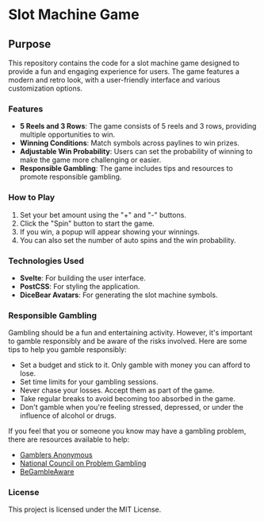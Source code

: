 # Slot Machine Game

## Purpose

This repository contains the code for a slot machine game designed to provide a fun and engaging experience for users. The game features a modern and retro look, with a user-friendly interface and various customization options.

### Features

- **5 Reels and 3 Rows**: The game consists of 5 reels and 3 rows, providing multiple opportunities to win.
- **Winning Conditions**: Match symbols across paylines to win prizes.
- **Adjustable Win Probability**: Users can set the probability of winning to make the game more challenging or easier.
- **Responsible Gambling**: The game includes tips and resources to promote responsible gambling.

### How to Play

1. Set your bet amount using the "+" and "-" buttons.
2. Click the "Spin" button to start the game.
3. If you win, a popup will appear showing your winnings.
4. You can also set the number of auto spins and the win probability.

### Technologies Used

- **Svelte**: For building the user interface.
- **PostCSS**: For styling the application.
- **DiceBear Avatars**: For generating the slot machine symbols.

### Responsible Gambling

Gambling should be a fun and entertaining activity. However, it's important to gamble responsibly and be aware of the risks involved. Here are some tips to help you gamble responsibly:

- Set a budget and stick to it. Only gamble with money you can afford to lose.
- Set time limits for your gambling sessions.
- Never chase your losses. Accept them as part of the game.
- Take regular breaks to avoid becoming too absorbed in the game.
- Don't gamble when you're feeling stressed, depressed, or under the influence of alcohol or drugs.

If you feel that you or someone you know may have a gambling problem, there are resources available to help:

- [Gamblers Anonymous](https://www.gamblersanonymous.org)
- [National Council on Problem Gambling](https://www.ncpgambling.org)
- [BeGambleAware](https://www.begambleaware.org)

### License

This project is licensed under the MIT License.
